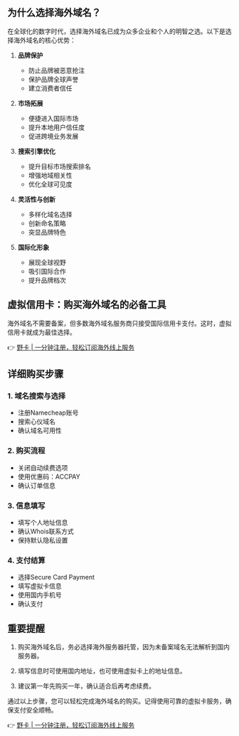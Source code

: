 ## 为什么选择海外域名？

在全球化的数字时代，选择海外域名已成为众多企业和个人的明智之选。以下是选择海外域名的核心优势：

1. **品牌保护**
   - 防止品牌被恶意抢注
   - 保护品牌全球声誉
   - 建立消费者信任

2. **市场拓展**
   - 便捷进入国际市场
   - 提升本地用户信任度
   - 促进跨境业务发展

3. **搜索引擎优化**
   - 提升目标市场搜索排名
   - 增强地域相关性
   - 优化全球可见度

4. **灵活性与创新**
   - 多样化域名选择
   - 创新命名策略
   - 突显品牌特色

5. **国际化形象**
   - 展现全球视野
   - 吸引国际合作
   - 提升品牌档次

## 虚拟信用卡：购买海外域名的必备工具

海外域名不需要备案，但多数海外域名服务商只接受国际信用卡支付。这时，虚拟信用卡就成为最佳选择。

👉 [野卡 | 一分钟注册，轻松订阅海外线上服务](https://bit.ly/bewildcard)

## 详细购买步骤

### 1. 域名搜索与选择
- 注册Namecheap账号
- 搜索心仪域名
- 确认域名可用性

### 2. 购买流程
- 关闭自动续费选项
- 使用优惠码：ACCPAY
- 确认订单信息

### 3. 信息填写
- 填写个人地址信息
- 确认Whois联系方式
- 保持默认隐私设置

### 4. 支付结算
- 选择Secure Card Payment
- 填写虚拟卡信息
- 使用国内手机号
- 确认支付

## 重要提醒

1. 购买海外域名后，务必选择海外服务器托管，因为未备案域名无法解析到国内服务器。

2. 填写信息时可使用国内地址，也可使用虚拟卡上的地址信息。

3. 建议第一年先购买一年，确认适合后再考虑续费。

通过以上步骤，您可以轻松完成海外域名的购买。记得使用可靠的虚拟卡服务，确保支付安全顺畅。

👉 [野卡 | 一分钟注册，轻松订阅海外线上服务](https://bit.ly/bewildcard)